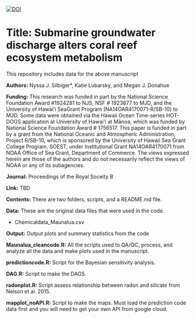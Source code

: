 [![DOI](https://zenodo.org/badge/314347218.svg)](https://zenodo.org/badge/latestdoi/314347218)

# Title: Submarine groundwater discharge alters coral reef ecosystem metabolism 

This repository includes data  for the above manuscript

**Authors:** Nyssa J. Silbiger*, Katie Lubarsky, and Megan J. Donahue
 
**Funding:** This research was funded in part by the National Science Foundation Award #1924281 to NJS, NSF # 1923877 to MJD, and the University of Hawai’i SeaGrant Program (NA14OAR4170071-R/SB-10) to MJD. Some data were obtained via the Hawaii Ocean Time-series HOT-DOGS application at University of Hawai'i at Mānoa, which was funded by National Science Foundation Award # 1756517. This paper is funded in part by a grant from the National Oceanic and Atmospheric Administration, Project R/SB-10, which is sponsored by the University of Hawaii Sea Grant College Program, SOEST, under Institutional Grant NA14OAR4170071 from NOAA Office of Sea Grant, Department of Commerce. The views expressed herein are those of the authors and do not necessarily reflect the views of NOAA or any of its subagencies. 
 
**Journal:**  Proceedings of the Royal Soceity B
   
**Link:**  TBD

**Contents:** There are two folders, scripts, and a README.md file.

**Data:** These are the original data files that were used in the code.
* Chemicaldata_Maunalua.csv

**Output:** Output plots and summary statistics from the code
  
**Maunalua_cleancode.R:** All the scripts used to QA/QC, process, and analyze all the data and make plots used in the manuscript.

**predictioncode.R:** Script for the Bayesian sensitivity analysis.

**DAG.R:** Script to make the DAGS.

**radonplot.R:** Script assess relationship between radon and silicate from Nelson et al. 2015.

**mapplot_noAPI.R:** Script to make the maps. Must load the prediction code data first and you will need to get your own API from google cloud. 
